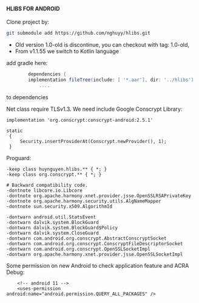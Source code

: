 #### HLIBS FOR ANDROID ####



Clone project by:
```bash
git submodule add https://github.com/nghuyy/hlibs.git
```
+ Old version 1.0-old is discontinue, you can checkout with tag: 1.0-old,
+ From v1.1.55 we switch to Kotlin language 

add gradle here:

```gradle
		dependencies { 
		implementation fileTree(include: [ '*.aar'], dir: '../hlibs')
			....
```
to dependencies

Net class require TLSv1.3. We need include Google Conscrypt Library:

```
implementation 'org.conscrypt:conscrypt-android:2.5.1'

static
 {
     Security.insertProviderAt(Conscrypt.newProvider(), 1);
 }
```

Proguard:
```proguard
-keep class huynguyen.hlibs.** { *; }
-keep class org.conscrypt.** { *; }

# Backward compatibility code.
-dontnote libcore.io.Libcore
-dontnote org.apache.harmony.xnet.provider.jsse.OpenSSLRSAPrivateKey
-dontnote org.apache.harmony.security.utils.AlgNameMapper
-dontnote sun.security.x509.AlgorithmId

-dontwarn android.util.StatsEvent
-dontwarn dalvik.system.BlockGuard
-dontwarn dalvik.system.BlockGuard$Policy
-dontwarn dalvik.system.CloseGuard
-dontwarn com.android.org.conscrypt.AbstractConscryptSocket
-dontwarn com.android.org.conscrypt.ConscryptFileDescriptorSocket
-dontwarn com.android.org.conscrypt.OpenSSLSocketImpl
-dontwarn org.apache.harmony.xnet.provider.jsse.OpenSSLSocketImpl

```

Some permission on new Android to check application feature and ACRA Debug:
```
    <!-- android 11 -->
    <uses-permission android:name="android.permission.QUERY_ALL_PACKAGES" />
```
